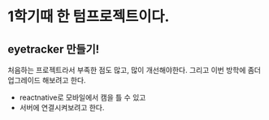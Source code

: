 # 1학기때 한 텀프로젝트이다.
## eyetracker 만들기!

처음하는 프로젝트라서 부족한 점도 많고, 많이 개선해야한다.
그리고 이번 방학에 좀더 업그레이드 해보려고 한다.
* reactnative로 모바일에서 캠을 틀 수 있고
* 서버에 연결시켜보려고 한다.